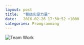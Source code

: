 ```yaml
---
layout: post
title:  "臀结实是力量"
date:   2016-02-26 17:30:52 +1000
categories: Promgramming
---
```

![Team Work](http://gph.is/1Oo7Sr8)
